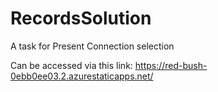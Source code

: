# RecordsSolution
A task for Present Connection selection

Can be accessed via this link:
https://red-bush-0ebb0ee03.2.azurestaticapps.net/
